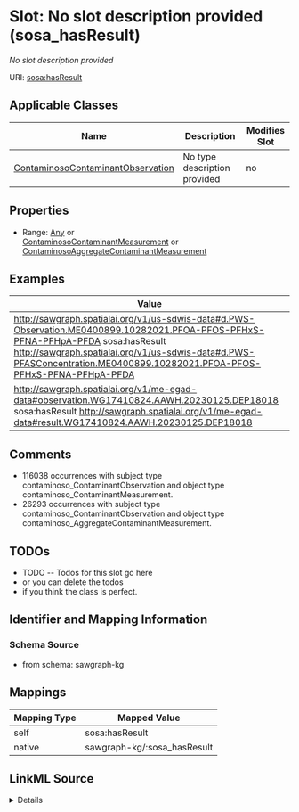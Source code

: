 

# Slot: No slot description provided (sosa_hasResult)


_No slot description provided_





URI: [sosa:hasResult](http://www.w3.org/ns/sosa/hasResult)



<!-- no inheritance hierarchy -->





## Applicable Classes

| Name | Description | Modifies Slot |
| --- | --- | --- |
| [ContaminosoContaminantObservation](../classes/ContaminosoContaminantObservation.md) | No type description provided |  no  |







## Properties

* Range: [Any](../classes/Any.md)&nbsp;or&nbsp;<br />[ContaminosoContaminantMeasurement](../classes/ContaminosoContaminantMeasurement.md)&nbsp;or&nbsp;<br />[ContaminosoAggregateContaminantMeasurement](../classes/ContaminosoAggregateContaminantMeasurement.md)






## Examples

| Value |
| --- |
| http://sawgraph.spatialai.org/v1/us-sdwis-data#d.PWS-Observation.ME0400899.10282021.PFOA-PFOS-PFHxS-PFNA-PFHpA-PFDA sosa:hasResult http://sawgraph.spatialai.org/v1/us-sdwis-data#d.PWS-PFASConcentration.ME0400899.10282021.PFOA-PFOS-PFHxS-PFNA-PFHpA-PFDA |
| http://sawgraph.spatialai.org/v1/me-egad-data#observation.WG17410824.AAWH.20230125.DEP18018 sosa:hasResult http://sawgraph.spatialai.org/v1/me-egad-data#result.WG17410824.AAWH.20230125.DEP18018 |

## Comments

* 116038 occurrences with subject type contaminoso_ContaminantObservation and object type contaminoso_ContaminantMeasurement.
* 26293 occurrences with subject type contaminoso_ContaminantObservation and object type contaminoso_AggregateContaminantMeasurement.

## TODOs

* TODO -- Todos for this slot go here
* or you can delete the todos
* if you think the class is perfect.

## Identifier and Mapping Information







### Schema Source


* from schema: sawgraph-kg




## Mappings

| Mapping Type | Mapped Value |
| ---  | ---  |
| self | sosa:hasResult |
| native | sawgraph-kg/:sosa_hasResult |




## LinkML Source

<details>
```yaml
name: sosa_hasResult
description: No slot description provided
title: No slot description provided
todos:
- TODO -- Todos for this slot go here
- or you can delete the todos
- if you think the class is perfect.
comments:
- 116038 occurrences with subject type contaminoso_ContaminantObservation and object
  type contaminoso_ContaminantMeasurement.
- 26293 occurrences with subject type contaminoso_ContaminantObservation and object
  type contaminoso_AggregateContaminantMeasurement.
examples:
- value: http://sawgraph.spatialai.org/v1/us-sdwis-data#d.PWS-Observation.ME0400899.10282021.PFOA-PFOS-PFHxS-PFNA-PFHpA-PFDA
    sosa:hasResult http://sawgraph.spatialai.org/v1/us-sdwis-data#d.PWS-PFASConcentration.ME0400899.10282021.PFOA-PFOS-PFHxS-PFNA-PFHpA-PFDA
- value: http://sawgraph.spatialai.org/v1/me-egad-data#observation.WG17410824.AAWH.20230125.DEP18018
    sosa:hasResult http://sawgraph.spatialai.org/v1/me-egad-data#result.WG17410824.AAWH.20230125.DEP18018
from_schema: sawgraph-kg
rank: 1000
slot_uri: sosa:hasResult
alias: sosa_hasResult
domain_of:
- contaminoso_ContaminantObservation
range: Any
any_of:
- range: contaminoso_ContaminantMeasurement
- range: contaminoso_AggregateContaminantMeasurement

```
</details>